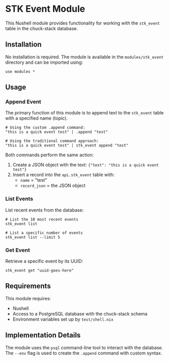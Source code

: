 # STK Event Module

This Nushell module provides functionality for working with the `stk_event` table in the chuck-stack database.

## Installation

No installation is required. The module is available in the `modules/stk_event` directory and can be imported using:

```nu
use modules *
```

## Usage

### Append Event

The primary function of this module is to append text to the `stk_event` table with a specified name (topic).

```nu
# Using the custom .append command:
"this is a quick event test" | .append "test" 

# Using the traditional command approach:
"this is a quick event test" | stk_event append "test"
```

Both commands perform the same action:
1. Create a JSON object with the text: `{"text": "this is a quick event test"}`
2. Insert a record into the `api.stk_event` table with:
   - `name` = "test"
   - `record_json` = the JSON object

### List Events

List recent events from the database:

```nu
# List the 10 most recent events
stk_event list

# List a specific number of events
stk_event list --limit 5
```

### Get Event

Retrieve a specific event by its UUID:

```nu
stk_event get "uuid-goes-here"
```

## Requirements

This module requires:
- Nushell
- Access to a PostgreSQL database with the chuck-stack schema
- Environment variables set up by `test/shell.nix`

## Implementation Details

The module uses the `psql` command-line tool to interact with the database. The `--env` flag is used to create the `.append` command with custom syntax.